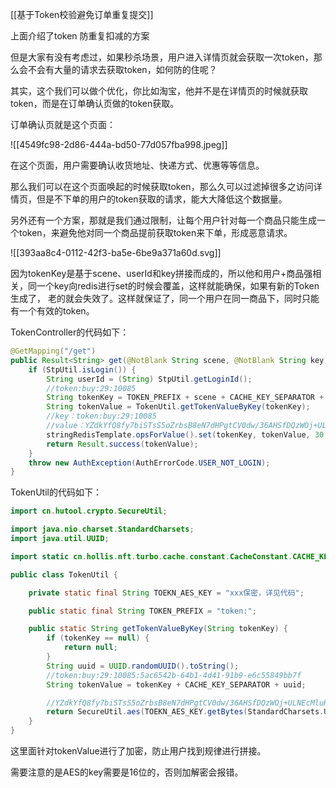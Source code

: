 [[基于Token校验避免订单重复提交]]


上面介绍了token 防重复扣减的方案

但是大家有没有考虑过，如果秒杀场景，用户进入详情页就会获取一次token，那么会不会有大量的请求去获取token，如何防的住呢？



其实，这个我们可以做个优化，你比如淘宝，他并不是在详情页的时候就获取token，而是在订单确认页做的token获取。



订单确认页就是这个页面：



![[4549fc98-2d86-444a-bd50-77d057fba998.jpeg]]



在这个页面，用户需要确认收货地址、快递方式、优惠等等信息。



那么我们可以在这个页面唤起的时候获取token，那么久可以过滤掉很多之访问详情页，但是不下单的用户的token获取的请求，能大大降低这个数据量。



另外还有一个方案，那就是我们通过限制，让每个用户针对每一个商品只能生成一个token，来避免他对同一个商品提前获取token来下单，形成恶意请求。



![[393aa8c4-0112-42f3-ba5e-6be9a371a60d.svg]]



因为tokenKey是基于scene、userId和key拼接而成的，所以他和用户+商品强相关，同一个key向redis进行set的时候会覆盖，这样就能确保，如果有新的Token生成了， 老的就会失效了。这样就保证了，同一个用户在同一商品下，同时只能有一个有效的token。



TokenController的代码如下：

```java
@GetMapping("/get")
public Result<String> get(@NotBlank String scene, @NotBlank String key) {
    if (StpUtil.isLogin()) {
        String userId = (String) StpUtil.getLoginId();
        //token:buy:29:10085
        String tokenKey = TOKEN_PREFIX + scene + CACHE_KEY_SEPARATOR + userId + CACHE_KEY_SEPARATOR + key;
        String tokenValue = TokenUtil.getTokenValueByKey(tokenKey);
        //key：token:buy:29:10085
        //value：YZdkYfQ8fy7biSTsS5oZrbsB8eN7dHPgtCV0dw/36AHSfDQzWOj+ULNEcMluHvep/txjP+BqVRH3JlprS8tWrQ==
        stringRedisTemplate.opsForValue().set(tokenKey, tokenValue, 30, TimeUnit.MINUTES);
        return Result.success(tokenValue);
    }
    throw new AuthException(AuthErrorCode.USER_NOT_LOGIN);
}
```



TokenUtil的代码如下：

```java
import cn.hutool.crypto.SecureUtil;

import java.nio.charset.StandardCharsets;
import java.util.UUID;

import static cn.hollis.nft.turbo.cache.constant.CacheConstant.CACHE_KEY_SEPARATOR;

public class TokenUtil {

    private static final String TOEKN_AES_KEY = "xxx保密，详见代码";

    public static final String TOKEN_PREFIX = "token:";

    public static String getTokenValueByKey(String tokenKey) {
        if (tokenKey == null) {
            return null;
        }
        String uuid = UUID.randomUUID().toString();
        //token:buy:29:10085:5ac6542b-64b1-4d41-91b9-e6c55849bb7f
        String tokenValue = tokenKey + CACHE_KEY_SEPARATOR + uuid;

        //YZdkYfQ8fy7biSTsS5oZrbsB8eN7dHPgtCV0dw/36AHSfDQzWOj+ULNEcMluHvep/txjP+BqVRH3JlprS8tWrQ==
        return SecureUtil.aes(TOEKN_AES_KEY.getBytes(StandardCharsets.UTF_8)).encryptBase64(tokenValue);
    }
}
```

这里面针对tokenValue进行了加密，防止用户找到规律进行拼接。



需要注意的是AES的key需要是16位的，否则加解密会报错。

